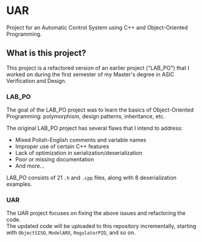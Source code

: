 # UAR  
Project for an Automatic Control System using C++ and Object-Oriented Programming.

## What is this project?  
This project is a refactored version of an earlier project ("LAB_PO") that I worked on during the first semester of my Master's degree in ASIC Verification and Design.

### LAB_PO  
The goal of the LAB_PO project was to learn the basics of Object-Oriented Programming: polymorphism, design patterns, inheritance, etc.

The original LAB_PO project has several flaws that I intend to address:
- Mixed Polish-English comments and variable names  
- Improper use of certain C++ features  
- Lack of optimization in serialization/deserialization  
- Poor or missing documentation  
- And more...

LAB_PO consists of 21 `.h` and `.cpp` files, along with 8 deserialization examples.

### UAR  
The UAR project focuses on fixing the above issues and refactoring the code.  
The updated code will be uploaded to this repository incrementally, starting with `ObjectSISO`, `ModelARX`, `RegulatorPID`, and so on.
